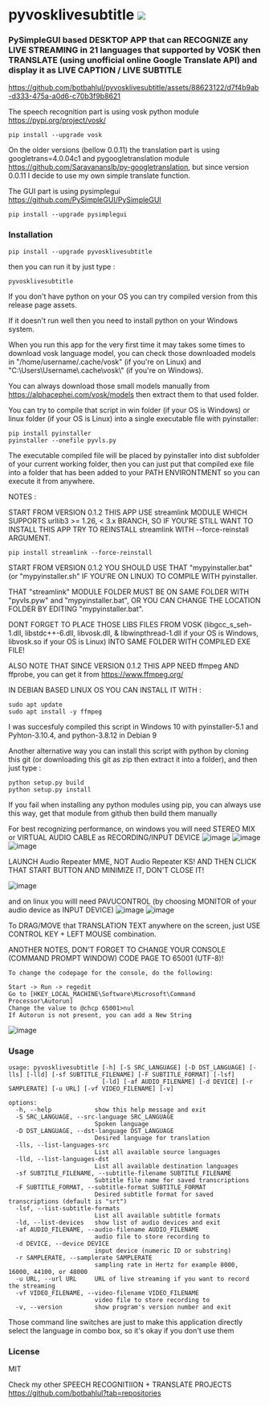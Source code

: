 # pyvosklivesubtitle <a href="https://pypi.org/project/pyvosklivesubtitle/"><img src="https://img.shields.io/pypi/v/pyvosklivesubtitle.svg"></img></a>

### PySimpleGUI based DESKTOP APP that can RECOGNIZE any LIVE STREAMING in 21 languages that supported by VOSK then TRANSLATE (using unofficial online Google Translate API) and display it as LIVE CAPTION / LIVE SUBTITLE

https://github.com/botbahlul/pyvosklivesubtitle/assets/88623122/d7f4b9ab-d333-475a-a0d6-c70b3f9b8621

The speech recognition part is using vosk python module https://pypi.org/project/vosk/
```
pip install --upgrade vosk
```

On the older versions (bellow 0.0.11) the translation part is using googletrans=4.0.04c1 and pygoogletranslation module https://github.com/Saravananslb/py-googletranslation, but since version 0.0.11 I decide to use my own simple translate function.

The GUI part is using pysimplegui https://github.com/PySimpleGUI/PySimpleGUI
```
pip install --upgrade pysimplegui
```

### Installation
```
pip install --upgrade pyvosklivesubtitle
```

then you can run it by just type :
```
pyvosklivesubtitle
```

If you don't have python on your OS you can try compiled version from this release page assets.

If it doesn't run well then you need to install python on your Windows system.

When you run this app for the very first time it may takes some times to download vosk language model, you can check those  downloaded models in "/home/username/.cache/vosk" (if you're on Linux) and "C:\\Users\\Username\\.cache\vosk\\" (if you're on Windows).

You can always download those small models manually from https://alphacephei.com/vosk/models then extract them to that used folder.

You can try to compile that script in win folder (if your OS is Windows) or linux folder (if your OS is Linux) into a single executable file with pyinstaller:
```
pip install pyinstaller
pyinstaller --onefile pyvls.py
```
The executable compiled file will be placed by pyinstaller into dist subfolder of your current working folder, then you can just put that compiled exe file into a folder that has been added to your PATH ENVIRONTMENT so you can execute it from anywhere.

NOTES :

START FROM VERSION 0.1.2 THIS APP USE streamlink MODULE WHICH SUPPORTS urllib3 >= 1.26, < 3.x BRANCH, SO IF YOU'RE STILL WANT TO INSTALL THIS APP TRY TO REINSTALL streamlink WITH --force-reinstall ARGUMENT.

```
pip install streamlink --force-reinstall
```

START FROM VERSION 0.1.2 YOU SHOULD USE THAT "mypyinstaller.bat" (or "mypyinstaller.sh" IF YOU'RE ON LINUX) TO COMPILE WITH pyinstaller.

THAT "streamlink" MODULE FOLDER MUST BE ON SAME FOLDER WITH "pyvls.pyw" and "mypyinstaller.bat", OR YOU CAN CHANGE THE LOCATION FOLDER BY EDITING "mypyinstaller.bat".

DONT FORGET TO PLACE THOSE LIBS FILES FROM VOSK (libgcc_s_seh-1.dll, libstdc++-6.dll, libvosk.dll, & libwinpthread-1.dll if your OS is Windows, libvosk.so if your OS is Linux) INTO SAME FOLDER WITH COMPILED EXE FILE!

ALSO NOTE THAT SINCE VERSION 0.1.2 THIS APP NEED ffmpeg AND ffprobe, you can get it from https://www.ffmpeg.org/

IN DEBIAN BASED LINUX OS YOU CAN INSTALL IT WITH :

```
sudo apt update
sudo apt install -y ffmpeg
```

I was succesfuly compiled this script in Windows 10 with pyinstaller-5.1 and Pyhton-3.10.4, and python-3.8.12 in Debian 9

Another alternative way you can install this script with python by cloning this git (or downloading this git as zip then extract it into 
a folder), and then just type :

```
python setup.py build
python setup.py install
```

If you fail when installing any python modules using pip, you can always use this way, get that module from github then build them manually

For best recognizing performance, on windows you will need STEREO MIX or VIRTUAL AUDIO CABLE as RECORDING/INPUT DEVICE 
![image](https://github.com/botbahlul/pyvosklivesubtitle/assets/88623122/e08b4b85-45cb-477b-a7f8-297d94791839)
![image](https://user-images.githubusercontent.com/88623122/199527559-e2609d8c-3479-420d-8c52-806fa56a21f4.png)
![image](https://user-images.githubusercontent.com/88623122/199528286-1ab77dc4-38a9-41f2-9b92-25db352a1ed2.png)

LAUNCH Audio Repeater MME, NOT Audio Repeater KS! AND THEN CLICK THAT START BUTTON AND MINIMIZE IT, DON'T CLOSE IT!

![image](https://github.com/botbahlul/pyvosklivesubtitle/assets/88623122/6b09c622-7a76-42af-a776-738468466025)


and on linux you willl need PAVUCONTROL (by choosing MONITOR of your audio device as INPUT DEVICE)
![image](https://user-images.githubusercontent.com/88623122/231320153-e89bb21e-916f-4e82-a520-43e3112f6801.png)
![image](https://user-images.githubusercontent.com/88623122/230965838-40764e2a-8ce9-4a03-9f8b-901c9eae43ef.png)


To DRAG/MOVE that TRANSLATION TEXT anywhere on the screen, just USE CONTROL KEY + LEFT MOUSE combination.


ANOTHER NOTES, DON'T FORGET TO CHANGE YOUR CONSOLE (COMMAND PROMPT WINDOW) CODE PAGE TO 65001 (UTF-8)!

```
To change the codepage for the console, do the following:

Start -> Run -> regedit
Go to [HKEY_LOCAL_MACHINE\Software\Microsoft\Command Processor\Autorun]
Change the value to @chcp 65001>nul
If Autorun is not present, you can add a New String
```
![image](https://github.com/botbahlul/pyvosklivesubtitle/assets/88623122/f0a97679-d01a-4e55-b5cd-90530c4026cd)


### Usage

```
usage: pyvosklivesubtitle [-h] [-S SRC_LANGUAGE] [-D DST_LANGUAGE] [-lls] [-lld] [-sf SUBTITLE_FILENAME] [-F SUBTITLE_FORMAT] [-lsf]
                          [-ld] [-af AUDIO_FILENAME] [-d DEVICE] [-r SAMPLERATE] [-u URL] [-vf VIDEO_FILENAME] [-v]

options:
  -h, --help            show this help message and exit
  -S SRC_LANGUAGE, --src-language SRC_LANGUAGE
                        Spoken language
  -D DST_LANGUAGE, --dst-language DST_LANGUAGE
                        Desired language for translation
  -lls, --list-languages-src
                        List all available source languages
  -lld, --list-languages-dst
                        List all available destination languages
  -sf SUBTITLE_FILENAME, --subtitle-filename SUBTITLE_FILENAME
                        Subtitle file name for saved transcriptions
  -F SUBTITLE_FORMAT, --subtitle-format SUBTITLE_FORMAT
                        Desired subtitle format for saved transcriptions (default is "srt")
  -lsf, --list-subtitle-formats
                        List all available subtitle formats
  -ld, --list-devices   show list of audio devices and exit
  -af AUDIO_FILENAME, --audio-filename AUDIO_FILENAME
                        audio file to store recording to
  -d DEVICE, --device DEVICE
                        input device (numeric ID or substring)
  -r SAMPLERATE, --samplerate SAMPLERATE
                        sampling rate in Hertz for example 8000, 16000, 44100, or 48000
  -u URL, --url URL     URL of live streaming if you want to record the streaming
  -vf VIDEO_FILENAME, --video-filename VIDEO_FILENAME
                        video file to store recording to
  -v, --version         show program's version number and exit
```

Those command line switches are just to make this application directly select the language in combo box, so it's okay if you don't use them

### License

MIT

Check my other SPEECH RECOGNITIION + TRANSLATE PROJECTS https://github.com/botbahlul?tab=repositories
